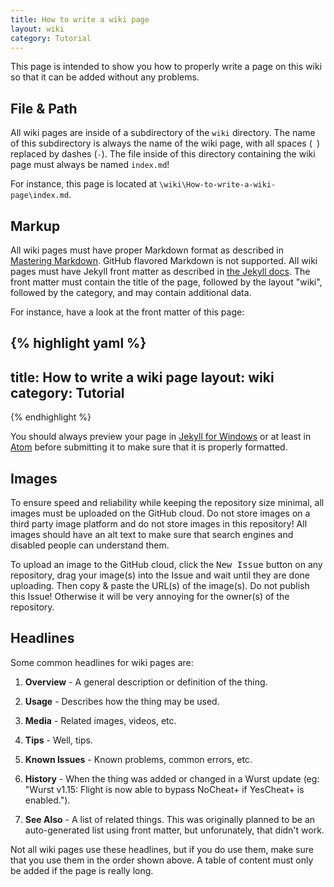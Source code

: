 ```yaml
---
title: How to write a wiki page
layout: wiki
category: Tutorial
---
```

This page is intended to show you how to properly write a page on this wiki so that it can be added without any problems.

## File & Path
All wiki pages are inside of a subdirectory of the `wiki` directory. The name of this subdirectory is always the name of the wiki page, with all spaces (` `) replaced by dashes (`-`). The file inside of this directory containing the wiki page must always be named `index.md`!

For instance, this page is located at `\wiki\How-to-write-a-wiki-page\index.md`.

## Markup
All wiki pages must have proper Markdown format as described in [Mastering Markdown](https://guides.github.com/features/mastering-markdown/). GitHub flavored Markdown is not supported. All wiki pages must have Jekyll front matter as described in [the Jekyll docs](http://jekyllrb.com/docs/frontmatter/). The front matter must contain the title of the page, followed by the layout "wiki", followed by the category, and may contain additional data.

For instance, have a look at the front matter of this page:

{% highlight yaml %}
---
title: How to write a wiki page
layout: wiki
category: Tutorial
---
{% endhighlight %}

You should always preview your page in [Jekyll for Windows](https://github.com/juthilo/run-jekyll-on-windows) or at least in [Atom](https://github.com/atom/atom) before submitting it to make sure that it is properly formatted.

## Images
To ensure speed and reliability while keeping the repository size minimal, all images must be uploaded on the GitHub cloud. Do not store images on a third party image platform and do not store images in this repository! All images should have an alt text to make sure that search engines and disabled people can understand them.

To upload an image to the GitHub cloud, click the <kbd>New Issue</kbd> button on any repository, drag your image(s) into the Issue and wait until they are done uploading. Then copy & paste the URL(s) of the image(s). Do not publish this Issue! Otherwise it will be very annoying for the owner(s) of the repository.

## Headlines
Some common headlines for wiki pages are:

1. **Overview** - A general description or definition of the thing.

2. **Usage** - Describes how the thing may be used.

3. **Media** - Related images, videos, etc.

4. **Tips** - Well, tips.

5. **Known Issues** - Known problems, common errors, etc.

6. **History** - When the thing was added or changed in a Wurst update (eg: "Wurst v1.15: Flight is now able to bypass NoCheat+ if YesCheat+ is enabled.").

7. **See Also** - A list of related things. This was originally planned to be an auto-generated list using front matter, but unforunately, that didn't work.

Not all wiki pages use these headlines, but if you do use them, make sure that you use them in the order shown above. A table of content must only be added if the page is really long.
